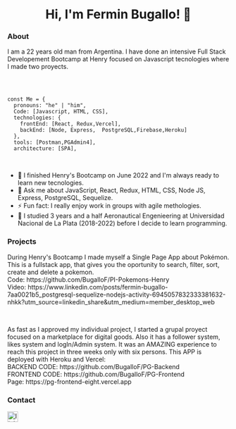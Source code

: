 <h1 align="center">Hi, I'm Fermin Bugallo! 👋
</h1>
<h3>
About
</h3>
<p>I am a 22 years old man from Argentina.   I have done an intensive Full Stack Developement Bootcamp at Henry focused on Javascript tecnologies where I made two proyects. </p>
<br/>


````

const Me = {
  pronouns: "he" | "him",
  Code: [Javascript, HTML, CSS],
  technologies: {
    frontEnd: [React, Redux,Vercel],
    backEnd: [Node, Express,  PostgreSQL,Firebase,Heroku]
  },
  tools: [Postman,PGAdmin4],
  architecture: [SPA],
````
<br/>

- 🌱 I finished Henry's Bootcamp on June 2022 and I'm always ready to learn new tecnologies.
- 💬 Ask me about JavaScript, React, Redux, HTML, CSS, Node JS, Express, PostgreSQL, Sequelize.
- ⚡ Fun fact: I really enjoy work in groups with agile methologies.
- 📖 I studied 3 years and a half Aeronautical Engenieering at Universidad Nacional de La Plata (2018-2022) before I decide to learn programming.
<h3>
Projects 
</h3>
<p>
  During Henry's Bootcamp I made myself a Single Page App about Pokémon.
  This is a fullstack app, that gives you the oportunity to search, filter, sort, create and delete a pokemon. <br/>
  Code: https://github.com/BugalloF/PI-Pokemons-Henry  <br/>
  Video: https://www.linkedin.com/posts/fermin-bugallo-7aa0021b5_postgresql-sequelize-nodejs-activity-6945057832333381632-nhkk?utm_source=linkedin_share&utm_medium=member_desktop_web
 </p>
 <br/>
 <p>
  As fast as I approved my individual project, I started a grupal proyect focused on a marketplace for digital goods. 
  Also it has a follower system, likes system and logIn/Admin system. 
  It was an AMAZING experience to reach this project in three weeks only with six persons.
  This APP is deployed with Heroku and Vercel: <br/>
  BACKEND CODE: https://github.com/BugalloF/PG-Backend <br/>
  FRONTEND CODE: https://github.com/BugalloF/PG-Frontend <br/>
  Page: https://pg-frontend-eight.vercel.app
 </p>
 <h3>
  Contact
  </h3>
  <p>

 <a href="https://www.linkedin.com/in/fermin-bugallo-7aa0021b5/" target="blank">

  <img src="https://cdn-icons-png.flaticon.com/512/174/174857.png" alt="linkedIn" height="24px" width="24px" />

 </a>

</p>
